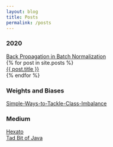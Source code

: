 ```yaml
---
layout: blog
title: Posts
permalink: /posts
---
```


<!-- Write the Post page here -->
<div class="main">
<div class="post-wrap archive">
    <h3>2020</h3>
    <article class="archive-item">
        <a class="archive-item-link" href="{{site.url}}/assets/BatchNorn.pdf">Back Propagation in Batch Normalization</a>
    </article>
    {% for post in site.posts %}
    <article class="archive-item">
        <a class="archive-item-link" href="{{ post.url }}">{{ post.title }}</a>
    </article>
    {% endfor %}
    <h3>Weights and Biases</h3>
    <article class="archive-item">
        <a class="archive-item-link" href="https://app.wandb.ai/authors/class-imbalance/reports/Simple-Ways-to-Tackle-Class-Imbalance--VmlldzoxODA3NTk">Simple-Ways-to-Tackle-Class-Imbalance</a>
    </article>
    <h3>Medium</h3>
    <article class="archive-item">
        <a class="archive-item-link" href="https://medium.com/xperience/hexato-13c91badc770">Hexato</a>
    </article>
    <article class="archive-item">
        <a class="archive-item-link" href="https://medium.com/@aritra.born2fly/just-a-tad-bit-of-java-fc55df737fb9">Tad Bit of Java</a>
    </article>
</div>
</div>